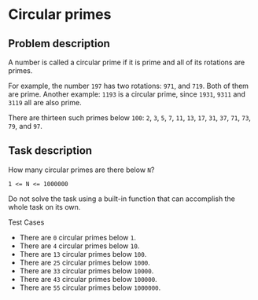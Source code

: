 # Circular primes

## Problem description

A number is called a circular prime if it is prime and all of its rotations are primes.

For example, the number `197` has two rotations: `971`, and `719`.  Both of them are prime.
Another example: `1193` is a circular prime, since `1931`, `9311` and `3119` all are also prime.

There are thirteen such primes below `100`: `2`, `3`, `5`, `7`, `11`, `13`, `17`, `31`, `37`, `71`, `73`, `79`, and `97`.

## Task description

How many circular primes are there below `N`?

```
1 <= N <= 1000000
```

Do not solve the task using a built-in function that can accomplish the whole task on its own.

Test Cases

* There are `0` circular primes below `1`.
* There are `4` circular primes below `10`.
* There are `13` circular primes below `100`.
* There are `25` circular primes below `1000`.
* There are `33` circular primes below `10000`.
* There are `43` circular primes below `100000`.
* There are `55` circular primes below `1000000`.
